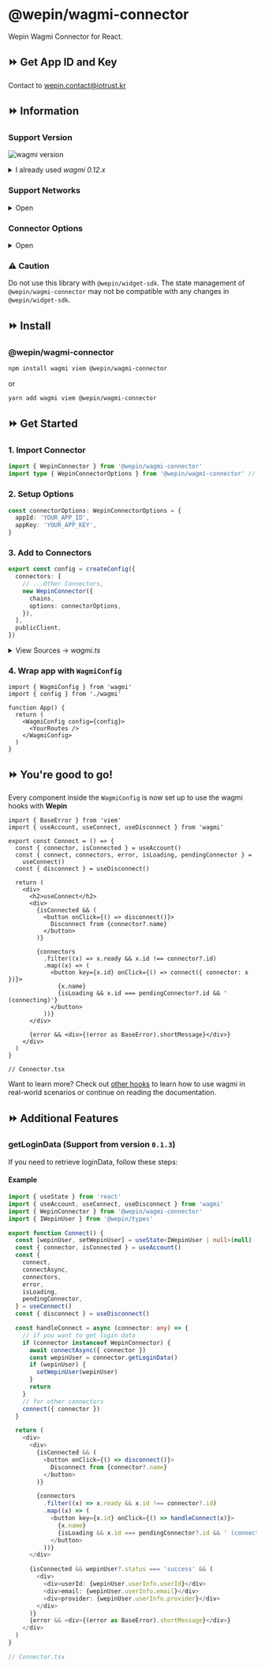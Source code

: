 # @wepin/wagmi-connector

Wepin Wagmi Connector for React.

## ⏩ Get App ID and Key

Contact to wepin.contact@iotrust.kr

## ⏩ Information

### Support Version

![wagmi version](https://img.shields.io/badge/wagmi-1.x.x-green)

<details>

<summary>I already used <i>wagmi 0.12.x</i></summary>

- **Note for Users Still on** ![wagmi 0.12.x](https://img.shields.io/badge/wagmi-0.12.x-red)

If you are currently using _wagmi version 0.12.x_ and want to continue doing so, you can find the corresponding version of the connector library at [@wepin/wagmi-connector@0.0.2-alpha](https://github.com/WepinWallet/wepin-wagmi-connector/tree/v0.0.2-alpha).

Please be aware that this version is specifically designed to work with _wagmi 0.12.x_.

Refer to the [documentation for version 0.0.2-alpha](https://github.com/WepinWallet/wepin-wagmi-connector/tree/v0.0.2-alpha/README.md) for guidance on usage and compatibility.

</details>

</details>

### Support Networks

<details>
<summary>Open</summary>

- [WepinProvider Docs](https://www.npmjs.com/package/@wepin/provider)

| Chain ID | Network Name            | Network Variable   |
| -------- | ----------------------- | ------------------ |
| 1        | Ethereum Mainnet        | ethereum           |
| 5        | Ethereum Goerli Testnet | evmeth-goerli      |
| 19       | Songbird Canary Network | evmsongbird        |
| 137      | Polygon Mainnet         | evmpolygon         |
| 1001     | Klaytn Testnet          | klaytn-testnet     |
| 2731     | Time Testnet            | evmtime-elizabeth  |
| 8217     | Klaytn Mainnet          | klaytn             |
| 80001    | Polygon Mumbai          | evmpolygon-testnet |
| 11155111 | Ethereum Sepolia        | evmeth sepolia     |

</details>

### Connector Options

<details>
<summary>Open</summary>

- `appId` \<string>
- `appKey` \<string>
- `defaultChainId` \<number> _optional_
  - **defaultChainId:**
    - Defines the default network that the provider connects to during initialization
    - It defaults to the network of the User's first account.
- `attributes` \<IAttributes> _optional_
  - The `attributes` type extends [`@wepin/types`](https://github.com/WepinWallet/wepin-js-sdk-types) as `IAttributes`
  - **type:**
    - The type of display of widget as wepin is initiated (defalut: 'hide)
    - 'hide' | 'show'
  - **defaultLanguage:**
    - Specifies the language displayed on the widget (default: 'ko')
    - Currently, only 'ko' and 'en' are supported.
  - **defaultCurrency:**
    - Sets the currency displayed on the widget (default: 'KRW').
  - **loginProviders:**
    - An array of login providers to configure the widget. (If not provided, all available login providers will be displayed on the widget.)
    - The `loginProviders` parameter accepts values defined in the LoginProviders of `@wepin/types` , starting from version `v0.0.11`.

</details>

### ⚠️ Caution

Do not use this library with `@wepin/widget-sdk`. The state management of `@wepin/wagmi-connector` may not be compatible with any changes in `@wepin/widget-sdk`.

## ⏩ Install

### @wepin/wagmi-connector

```bash
npm install wagmi viem @wepin/wagmi-connector
```

or

```bash
yarn add wagmi viem @wepin/wagmi-connector
```

## ⏩ Get Started

### 1. Import Connector

```ts
import { WepinConnector } from '@wepin/wagmi-connector'
import type { WepinConnectorOptions } from '@wepin/wagmi-connector' // ts
```

### 2. Setup Options

```ts
const connectorOptions: WepinConnectorOptions = {
  appId: 'YOUR_APP_ID',
  appKey: 'YOUR_APP_KEY',
}
```

### 3. Add to Connectors

```ts
export const config = createConfig({
  connectors: [
    // ...Other Connectors,
    new WepinConnector({
      chains,
      options: connectorOptions,
    }),
  ],
  publicClient,
})
```

<details>
<summary>View Sources -> <i>wagmi.ts</i></summary>

```ts
import { configureChains, createConfig } from 'wagmi'
import { mainnet, polygon } from 'wagmi/chains'
import { publicProvider } from 'wagmi/providers/public'
import { WepinConnector, WepinConnectorOptions } from '@wepin/wagmi-connector'

const { chains, publicClient } = configureChains(
  [
    mainnet, // 1, ethereum
    polygon, // 137, evmpolygon
  ],
  [publicProvider()],
)

const connectorOptions: WepinConnectorOptions = {
  appId: 'YOUR_APP_ID',
  appKey: 'YOUR_APP_KEY',
}

export const config = createConfig({
  connectors: [
    new WepinConnector({
      chains,
      options: connectorOptions,
    }),
  ],
  publicClient,
})

// wagmi.ts
```

</details>

### 4. Wrap app with `WagmiConfig`

```tsx
import { WagmiConfig } from 'wagmi'
import { config } from './wagmi'

function App() {
  return (
    <WagmiConfig config={config}>
      <YourRoutes />
    </WagmiConfig>
  )
}
```

## ⏩ You're good to go!

Every component inside the `WagmiConfig` is now set up to use the wagmi hooks with **Wepin**

```tsx
import { BaseError } from 'viem'
import { useAccount, useConnect, useDisconnect } from 'wagmi'

export const Connect = () => {
  const { connector, isConnected } = useAccount()
  const { connect, connectors, error, isLoading, pendingConnector } =
    useConnect()
  const { disconnect } = useDisconnect()

  return (
    <div>
      <h2>useConnect</h2>
      <div>
        {isConnected && (
          <button onClick={() => disconnect()}>
            Disconnect from {connector?.name}
          </button>
        )}

        {connectors
          .filter((x) => x.ready && x.id !== connector?.id)
          .map((x) => (
            <button key={x.id} onClick={() => connect({ connector: x })}>
              {x.name}
              {isLoading && x.id === pendingConnector?.id && ' (connecting)'}
            </button>
          ))}
      </div>

      {error && <div>{(error as BaseError).shortMessage}</div>}
    </div>
  )
}

// Connector.tsx
```

Want to learn more? Check out [other hooks](https://wagmi.sh/react/hooks/useAccount) to learn how to use wagmi in real-world scenarios or continue on reading the documentation.

## ⏩ Additional Features

### getLoginData (Support from version `0.1.3`)

If you need to retrieve loginData, follow these steps:

#### Example

```ts
import { useState } from 'react'
import { useAccount, useConnect, useDisconnect } from 'wagmi'
import { WepinConnector } from '@wepin/wagmi-connector'
import { IWepinUser } from '@wepin/types'

export function Connect() {
  const [wepinUser, setWepinUser] = useState<IWepinUser | null>(null)
  const { connector, isConnected } = useAccount()
  const {
    connect,
    connectAsync,
    connectors,
    error,
    isLoading,
    pendingConnector,
  } = useConnect()
  const { disconnect } = useDisconnect()

  const handleConnect = async (connector: any) => {
    // if you want to get login data
    if (connector instanceof WepinConnector) {
      await connectAsync({ connector })
      const wepinUser = connector.getLoginData()
      if (wepinUser) {
        setWepinUser(wepinUser)
      }
      return
    }
    // for other connectors
    connect({ connector })
  }

  return (
    <div>
      <div>
        {isConnected && (
          <button onClick={() => disconnect()}>
            Disconnect from {connector?.name}
          </button>
        )}

        {connectors
          .filter((x) => x.ready && x.id !== connector?.id)
          .map((x) => (
            <button key={x.id} onClick={() => handleConnect(x)}>
              {x.name}
              {isLoading && x.id === pendingConnector?.id && ' (connecting)'}
            </button>
          ))}
      </div>

      {isConnected && wepinUser?.status === 'success' && (
        <div>
          <div>userId: {wepinUser.userInfo.userId}</div>
          <div>email: {wepinUser.userInfo.email}</div>
          <div>provider: {wepinUser.userInfo.provider}</div>
        </div>
      )}
      {error && <div>{(error as BaseError).shortMessage}</div>}
    </div>
  )
}

// Connector.tsx
```
